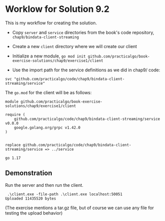 # Worklow for Solution 9.2

This is my workflow for creating the solution.

- Copy `server` and `service` directories from the book's code repository, `chap9/bindata-client-streaming`

- Create a new `client` directory where we will create our client
- Initialize a new module,  `go mod init github.com/practicalgo/book-exercise-solutions/chap9/exercise1/client`
- Use the import path for the service definitions as we did in chap9/ code:

```
svc "github.com/practicalgo/code/chap9/bindata-client-streaming/service"
```

The `go.mod` for the client will be as follows:

```
module github.com/practicalgo/book-exercise-solutions/chap9/exercise1/client

require (
	github.com/practicalgo/code/chap9/bindata-client-streaming/service v0.0.0
	google.golang.org/grpc v1.42.0
)


replace github.com/practicalgo/code/chap9/bindata-client-streaming/service => ../service

go 1.17

```


## Demonstration

Run the server and then run the client.

```
 .\client.exe -file-path .\client.exe localhost:50051
Uploaded 11435520 bytes
```

(The exercise mentions a tar.gz file, but of course we can use any file for testing the upload behavior)